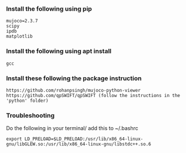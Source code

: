 ### Install the following using pip

```
mujoco=2.3.7
scipy
ipdb
matplotlib
```

### Install the following using apt install

`gcc`

### Install these following the package instruction

```
https://github.com/rohanpsingh/mujoco-python-viewer
https://github.com/qpSWIFT/qpSWIFT (follow the instructions in the 'python' folder)
```

### Troubleshooting

Do the following in your terminal/ add this to ~/.bashrc

`export LD_PRELOAD=$LD_PRELOAD:/usr/lib/x86_64-linux-gnu/libGLEW.so:/usr/lib/x86_64-linux-gnu/libstdc++.so.6`

